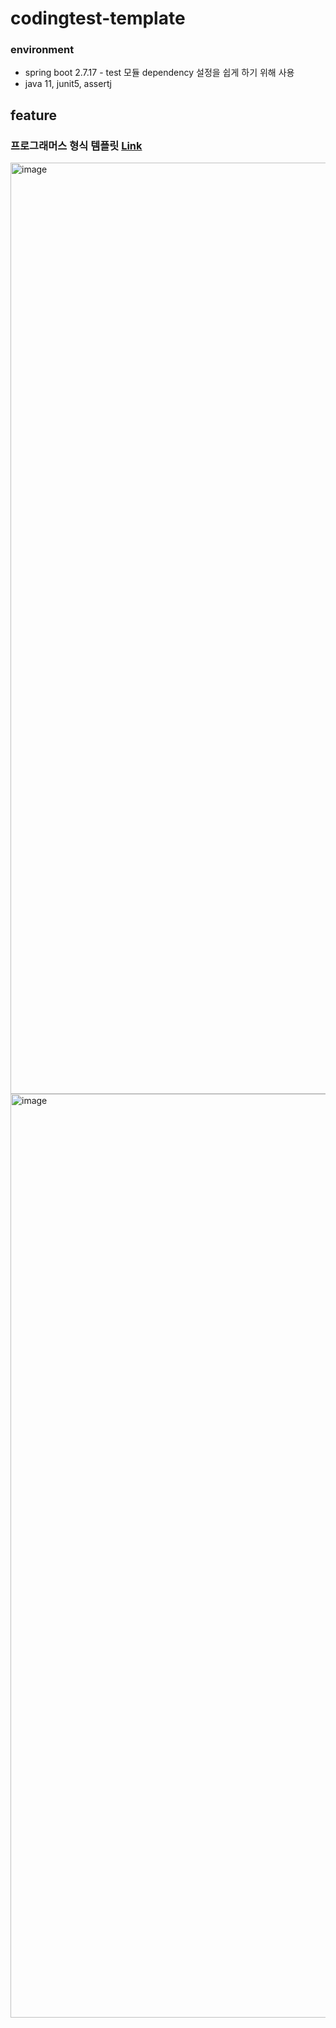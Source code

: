 # codingtest-template

### environment

- spring boot 2.7.17 - test 모듈 dependency 설정을 쉽게 하기 위해 사용
- java 11, junit5, assertj

## feature

### 프로그래머스 형식 템플릿 [Link](https://github.com/Hyune-s-lab/codingtest-template/tree/main/src/test/java/com/example/codingtesttemplate/programmers)

<img width="1490" alt="image" src="https://github.com/Hyune-s-lab/codingtest-template/assets/55722186/860f4db8-bac3-46ce-9fe1-210cf4fc37b9">

<img width="1478" alt="image" src="https://github.com/Hyune-s-lab/codingtest-template/assets/55722186/a20dd302-fc4a-4ada-b007-be6379a2cc19">
